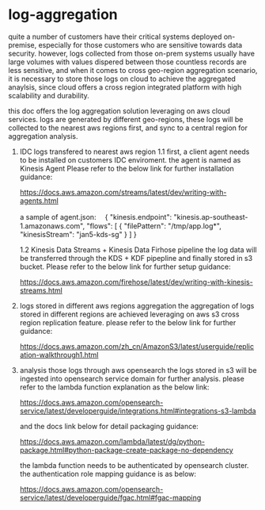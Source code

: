 # log-aggregation

quite a number of customers have their critical systems deployed on-premise, especially for those customers who are sensitive towards data security.
however, logs collected from those on-prem systems usually have large volumes with values dispered between those countless records are less sensitive, and when it comes to cross geo-region aggregation scenario, it is necessary to store those logs on cloud to achieve the aggregated anaylsis, since cloud offers a cross region integrated platform with high scalability and durability.

this doc offers the log aggregation solution leveraging on aws cloud services. logs are generated by different geo-regions, these logs will be collected to the nearest aws regions first, and sync to a central region for aggregation analysis.

1. IDC logs transfered to nearest aws region
   1.1 first, a client agent needs to be installed on customers IDC enviroment. the agent is named as Kinesis Agent
   Please refer to the below link for further installation guidance:
   
   https://docs.aws.amazon.com/streams/latest/dev/writing-with-agents.html
   
   a sample of agent.json:　
   {
      "kinesis.endpoint": "kinesis.ap-southeast-1.amazonaws.com", 
      "flows": [
                 {
                   "filePattern": "/tmp/app.log*",
                   "kinesisStream": "jan5-kds-sg"
                 }
       ]
    }
    
    1.2 Kinesis Data Streams + Kinesis Data Firhose pipeline
    the log data will be transferred through the KDS + KDF pipepline and finally stored in s3 bucket.
    Please refer to the below link for further setup guidance:
    
    https://docs.aws.amazon.com/firehose/latest/dev/writing-with-kinesis-streams.html
    
    
2. logs stored in different aws regions aggregation
   the aggregation of logs stored in different regions are achieved leveraging on aws s3 cross region replication feature.
   please refer to the below link for further guidance:
   
   https://docs.aws.amazon.com/zh_cn/AmazonS3/latest/userguide/replication-walkthrough1.html

3. analysis those logs through aws opensearch
   the logs stored in s3 will be ingested into opensearch service domain for further analysis.
   please refer to the lambda function explanation as the below link:
   
   https://docs.aws.amazon.com/opensearch-service/latest/developerguide/integrations.html#integrations-s3-lambda
   
   and the docs link below for detail packaging guidance:
   
   https://docs.aws.amazon.com/lambda/latest/dg/python-package.html#python-package-create-package-no-dependency
   
   the lambda function needs to be authenticated by opensearch cluster. the authentication role mapping guidance is as below:
   
   https://docs.aws.amazon.com/opensearch-service/latest/developerguide/fgac.html#fgac-mapping
   
